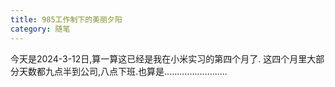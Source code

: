 ```yaml
---
title: 985工作制下的美丽夕阳
category: 随笔
--- 
```

今天是2024-3-12日,算一算这已经是我在小米实习的第四个月了. 这四个月里大部分天数都九点半到公司,八点下班.也算是.........................
